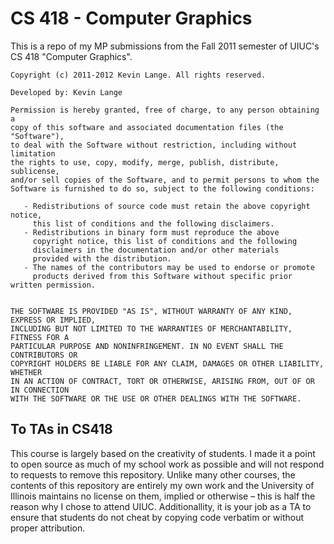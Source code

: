 # CS 418 - Computer Graphics

This is a repo of my MP submissions from the Fall 2011 semester of UIUC's CS 418 "Computer Graphics".
    
    Copyright (c) 2011-2012 Kevin Lange. All rights reserved.
    
    Developed by: Kevin Lange
    
    Permission is hereby granted, free of charge, to any person obtaining a 
    copy of this software and associated documentation files (the "Software"), 
    to deal with the Software without restriction, including without limitation 
    the rights to use, copy, modify, merge, publish, distribute, sublicense, 
    and/or sell copies of the Software, and to permit persons to whom the 
    Software is furnished to do so, subject to the following conditions:
    
       - Redistributions of source code must retain the above copyright notice, 
         this list of conditions and the following disclaimers.
       - Redistributions in binary form must reproduce the above 
         copyright notice, this list of conditions and the following 
         disclaimers in the documentation and/or other materials 
         provided with the distribution.
       - The names of the contributors may be used to endorse or promote
         products derived from this Software without specific prior written permission.
    
    
    THE SOFTWARE IS PROVIDED "AS IS", WITHOUT WARRANTY OF ANY KIND, EXPRESS OR IMPLIED,
    INCLUDING BUT NOT LIMITED TO THE WARRANTIES OF MERCHANTABILITY, FITNESS FOR A
    PARTICULAR PURPOSE AND NONINFRINGEMENT. IN NO EVENT SHALL THE CONTRIBUTORS OR
    COPYRIGHT HOLDERS BE LIABLE FOR ANY CLAIM, DAMAGES OR OTHER LIABILITY, WHETHER
    IN AN ACTION OF CONTRACT, TORT OR OTHERWISE, ARISING FROM, OUT OF OR IN CONNECTION
    WITH THE SOFTWARE OR THE USE OR OTHER DEALINGS WITH THE SOFTWARE.
    
## To TAs in CS418

This course is largely based on the creativity of students. I made it a point to open source as much of my school work as possible and will not respond to requests to remove this repository. Unlike many other courses, the contents of this repository are entirely my own work and the University of Illinois maintains no license on them, implied or otherwise – this is half the reason why I chose to attend UIUC. Additionallity, it is your job as a TA to ensure that students do not cheat by copying code verbatim or without proper attribution.